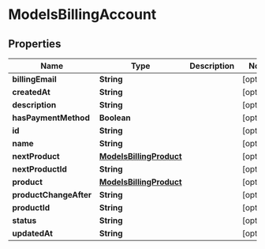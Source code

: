 

# ModelsBillingAccount


## Properties

| Name | Type | Description | Notes |
|------------ | ------------- | ------------- | -------------|
|**billingEmail** | **String** |  |  [optional] |
|**createdAt** | **String** |  |  [optional] |
|**description** | **String** |  |  [optional] |
|**hasPaymentMethod** | **Boolean** |  |  [optional] |
|**id** | **String** |  |  [optional] |
|**name** | **String** |  |  [optional] |
|**nextProduct** | [**ModelsBillingProduct**](ModelsBillingProduct.md) |  |  [optional] |
|**nextProductId** | **String** |  |  [optional] |
|**product** | [**ModelsBillingProduct**](ModelsBillingProduct.md) |  |  [optional] |
|**productChangeAfter** | **String** |  |  [optional] |
|**productId** | **String** |  |  [optional] |
|**status** | **String** |  |  [optional] |
|**updatedAt** | **String** |  |  [optional] |



